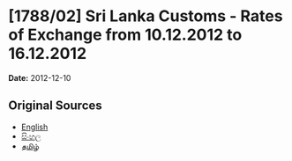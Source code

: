 # [1788/02] Sri Lanka Customs - Rates of Exchange from 10.12.2012 to 16.12.2012

**Date:** 2012-12-10

## Original Sources

- [English](https://documents.gov.lk/view/extra-gazettes/2012/12/1788-02_E.pdf)
- [සිංහල](https://documents.gov.lk/view/extra-gazettes/2012/12/1788-02_S.pdf)
- [தமிழ்](https://documents.gov.lk/view/extra-gazettes/2012/12/1788-02_T.pdf)
